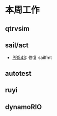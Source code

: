 # 本周工作

## qtrvsim

## sail/act

- [PR543](https://github.com/rems-project/sail/pull/543): 修复 sailfmt

## autotest

## ruyi

## dynamoRIO
